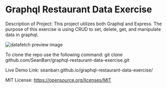 # Graphql Restaurant Data Exercise

Description of Project: 
This project utilizes both Graphql and Express. The purpose of this exercise is using CRUD to set, delete, get, and manipulate data in graphql. 

![datafetch preview image](https://github.com/SeanBarr/graphql-restaurant-data-exercise/blob/main/image/preview.png?raw=true)

To clone the repo use the following command: git clone github.com/SeanBarr/graphql-restaurant-data-exercise.git

Live Demo Link: seanbarr.github.io/graphql-restaurant-data-exercise/

MIT License: https://opensource.org/licenses/MIT